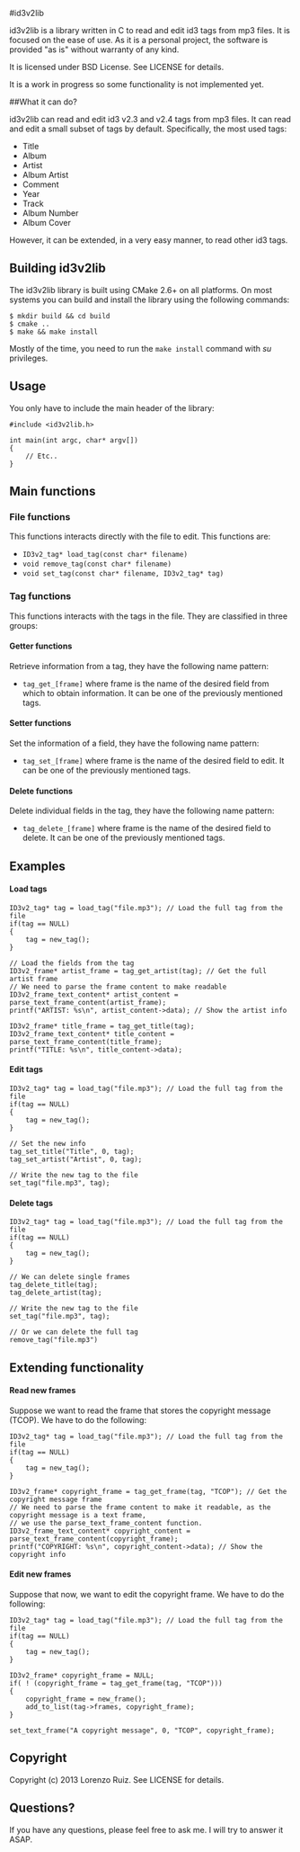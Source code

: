 #id3v2lib

id3v2lib is a library written in C to read and edit id3 tags from mp3 files. It is focused on the ease of use. As it is a personal project, the software is provided "as is" without warranty of any kind.

It is licensed under BSD License. See LICENSE for details.

It is a work in progress so some functionality is not implemented yet.

##What it can do?

id3v2lib can read and edit id3 v2.3 and v2.4 tags from mp3 files. It can read and edit a small subset of tags by default. Specifically, the most used tags:

* Title
* Album
* Artist
* Album Artist
* Comment
* Year
* Track
* Album Number
* Album Cover

However, it can be extended, in a very easy manner, to read other id3 tags. 

## Building id3v2lib

The id3v2lib library is built using CMake 2.6+ on all platforms. On most systems you can build and install the library using the following commands:

	$ mkdir build && cd build
	$ cmake .. 
	$ make && make install
	
Mostly of the time, you need to run the `make install` command with *su* privileges.

## Usage

You only have to include the main header of the library:

	#include <id3v2lib.h>
	
	int main(int argc, char* argv[])
	{
		// Etc..
	}

## Main functions

### File functions

This functions interacts directly with the file to edit. This functions are:

* `ID3v2_tag* load_tag(const char* filename)`
* `void remove_tag(const char* filename)`
* `void set_tag(const char* filename, ID3v2_tag* tag)`

### Tag functions

This functions interacts with the tags in the file. They are classified in three groups:

#### Getter functions

Retrieve information from a tag, they have the following name pattern:

* `tag_get_[frame]` where frame is the name of the desired field from which to obtain information. It can be one of the previously mentioned tags. 

#### Setter functions

Set the information of a field, they have the following name pattern:

* `tag_set_[frame]` where frame is the name of the desired field to edit. It can be one of the previously mentioned tags.

#### Delete functions

Delete individual fields in the tag, they have the following name pattern:

* `tag_delete_[frame]` where frame is the name of the desired field to delete. It can be one of the previously mentioned tags.

## Examples

#### Load tags

	ID3v2_tag* tag = load_tag("file.mp3"); // Load the full tag from the file
	if(tag == NULL)
	{
		tag = new_tag();
	}
	
	// Load the fields from the tag
	ID3v2_frame* artist_frame = tag_get_artist(tag); // Get the full artist frame
	// We need to parse the frame content to make readable
	ID3v2_frame_text_content* artist_content = parse_text_frame_content(artist_frame); 
	printf("ARTIST: %s\n", artist_content->data); // Show the artist info
	
	ID3v2_frame* title_frame = tag_get_title(tag);
	ID3v2_frame_text_content* title_content = parse_text_frame_content(title_frame);
	printf("TITLE: %s\n", title_content->data);
	
#### Edit tags

	ID3v2_tag* tag = load_tag("file.mp3"); // Load the full tag from the file
	if(tag == NULL)
	{
		tag = new_tag();
	}
	
	// Set the new info
	tag_set_title("Title", 0, tag);
	tag_set_artist("Artist", 0, tag);
	
	// Write the new tag to the file
	set_tag("file.mp3", tag);
	
#### Delete tags

	ID3v2_tag* tag = load_tag("file.mp3"); // Load the full tag from the file
	if(tag == NULL)
	{
		tag = new_tag();
	}
	
	// We can delete single frames
	tag_delete_title(tag);
	tag_delete_artist(tag);
	
	// Write the new tag to the file
	set_tag("file.mp3", tag);
	
	// Or we can delete the full tag
	remove_tag("file.mp3")
	
## Extending functionality

#### Read new frames

Suppose we want to read the frame that stores the copyright message (TCOP). We have to do the following:

	ID3v2_tag* tag = load_tag("file.mp3"); // Load the full tag from the file
	if(tag == NULL)
	{
		tag = new_tag();
	}
	
	ID3v2_frame* copyright_frame = tag_get_frame(tag, "TCOP"); // Get the copyright message frame
	// We need to parse the frame content to make it readable, as the copyright message is a text frame,
	// we use the parse_text_frame_content function.
	ID3v2_frame_text_content* copyright_content = parse_text_frame_content(copyright_frame); 
	printf("COPYRIGHT: %s\n", copyright_content->data); // Show the copyright info
	
#### Edit new frames

Suppose that now, we want to edit the copyright frame. We have to do the following:

	ID3v2_tag* tag = load_tag("file.mp3"); // Load the full tag from the file
	if(tag == NULL)
	{
		tag = new_tag();
	}

	ID3v2_frame* copyright_frame = NULL;
	if( ! (copyright_frame = tag_get_frame(tag, "TCOP")))
	{
	    copyright_frame = new_frame();
	    add_to_list(tag->frames, copyright_frame);
	}
	
	set_text_frame("A copyright message", 0, "TCOP", copyright_frame);
	
## Copyright

Copyright (c) 2013 Lorenzo Ruiz. See LICENSE for details.
	
## Questions?

If you have any questions, please feel free to ask me. I will try to answer it ASAP.
